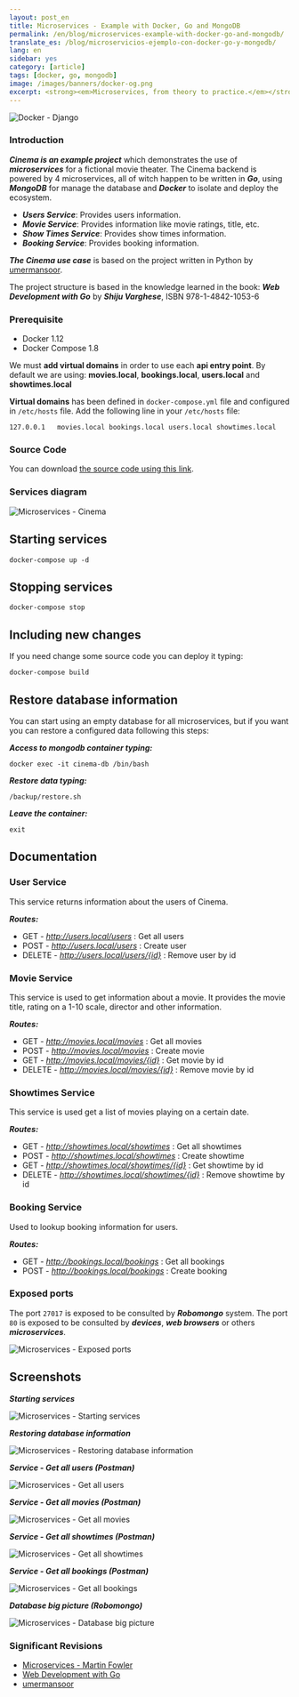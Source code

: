 ```yaml
---
layout: post_en
title: Microservices - Example with Docker, Go and MongoDB
permalink: /en/blog/microservices-example-with-docker-go-and-mongodb/
translate_es: /blog/microservicios-ejemplo-con-docker-go-y-mongodb/
lang: en
sidebar: yes
category: [article]
tags: [docker, go, mongodb]
image: /images/banners/docker-og.png
excerpt: <strong><em>Microservices, from theory to practice.</em></strong> Cinema is an <strong><em>example project</em></strong> written in <strong><em>Go</em></strong>, deployed with <strong><em>Docker</em></strong> and stored in <strong><em>MongoDB</em></strong> databases.
---
```

<img src="{{ site.baseurl }}/images/banners/django-docker.png" title="Docker - Django" name="Docker - Django" />

### Introduction

**_Cinema is an example project_** which demonstrates the use of **_microservices_** for a fictional movie theater.
The Cinema backend is powered by 4 microservices, all of witch happen to be written in **_Go_**, using **_MongoDB_** for manage the database and **_Docker_** to isolate and deploy the ecosystem.

 * **_Users Service_**: Provides users information.
 * **_Movie Service_**: Provides information like movie ratings, title, etc.
 * **_Show Times Service_**: Provides show times information.
 * **_Booking Service_**: Provides booking information.

**_The Cinema use case_** is based on the project written in Python by [umermansoor](https://github.com/umermansoor/microservices).

The project structure is based in the knowledge learned in the book: **_Web
Development with Go_** by **_Shiju Varghese_**, ISBN 978-1-4842-1053-6

### Prerequisite

* Docker 1.12
* Docker Compose 1.8

We must **add virtual domains** in order to use each **api entry point**. By default we are using: **movies.local**, **bookings.local**, **users.local** and **showtimes.local**

**Virtual domains** has been defined in `docker-compose.yml` file and configured in `/etc/hosts` file. Add the following line in your `/etc/hosts` file:

```
127.0.0.1   movies.local bookings.local users.local showtimes.local
```


### Source Code

You can download <a href="https://github.com/mmorejon/microservices-docker-go-mongodb" target="_blank">the source code using this link</a>.

### Services diagram

<img src="{{ site.baseurl }}/images/microservices-cinema/deployment-diagram.png" title="Microservices - Cinema" name="Microservices - Cinema" />

## Starting services

```
docker-compose up -d
```

## Stopping services

```
docker-compose stop
```

## Including new changes

If you need change some source code you can deploy it typing:

```
docker-compose build
```

## Restore database information

You can start using an empty database for all microservices, but if you want you can restore a configured data following this steps:

**_Access to mongodb container typing:_**

```
docker exec -it cinema-db /bin/bash
```

**_Restore data typing:_**

```
/backup/restore.sh
```

**_Leave the container:_**

```
exit
```


## Documentation

### User Service

This service returns information about the users of Cinema.

**_Routes:_**

* GET - _http://users.local/users_ : Get all users
* POST - _http://users.local/users_ : Create user
* DELETE - _http://users.local/users/{id}_ : Remove user by id

### Movie Service

This service is used to get information about a movie. It provides the movie title, rating on a 1-10 scale, director and other information.

**_Routes:_**

* GET - _http://movies.local/movies_ : Get all movies
* POST - _http://movies.local/movies_ : Create movie
* GET - _http://movies.local/movies/{id}_ : Get movie by id
* DELETE - _http://movies.local/movies/{id}_ : Remove movie by id

### Showtimes Service

This service is used get a list of movies playing on a certain date.

**_Routes:_**

* GET - _http://showtimes.local/showtimes_ : Get all showtimes
* POST - _http://showtimes.local/showtimes_ : Create showtime
* GET - _http://showtimes.local/showtimes/{id}_ : Get showtime by id
* DELETE - _http://showtimes.local/showtimes/{id}_ : Remove showtime by id

### Booking Service

Used to lookup booking information for users.

**_Routes:_**

* GET - _http://bookings.local/bookings_ : Get all bookings
* POST - _http://bookings.local/bookings_ : Create booking

### Exposed ports

The port `27017` is exposed to be consulted by **_Robomongo_** system.
The port `80` is exposed to be consulted by **_devices_**, **_web browsers_** or others **_microservices_**.

<img src="{{ site.baseurl }}/images/microservices-cinema/exposed-ports.png" title="Microservices - Exposed ports" name="Microservices - Exposed ports" />


## Screenshots

**_Starting services_**

<img src="{{ site.baseurl }}/images/microservices-cinema/starting-services.png" title="Microservices - Starting services" name="Microservices - Starting services" />

**_Restoring database information_**

<img src="{{ site.baseurl }}/images/microservices-cinema/restoring-database-information.png" title="Microservices - Restoring database information" name="Microservices - Restoring database information" />

**_Service - Get all users (Postman)_**

<img src="{{ site.baseurl }}/images/microservices-cinema/get-all-users.png" title="Microservices - Get all users" name="Microservices - Get all users" />

**_Service - Get all movies (Postman)_**

<img src="{{ site.baseurl }}/images/microservices-cinema/get-all-movies.png" title="Microservices - Get all movies" name="Microservices - Get all movies" />

**_Service - Get all showtimes (Postman)_**

<img src="{{ site.baseurl }}/images/microservices-cinema/get-all-showtimes.png" title="Microservices - Get all showtimes" name="Microservices - Get all showtimes" />

**_Service - Get all bookings (Postman)_**

<img src="{{ site.baseurl }}/images/microservices-cinema/get-all-bookings.png" title="Microservices - Get all bookings" name="Microservices - Get all bookings" />

**_Database big picture (Robomongo)_**

<img src="{{ site.baseurl }}/images/microservices-cinema/database-big-picture.png" title="Microservices - Database big picture" name="Microservices - Database big picture" />

### Significant Revisions

* [Microservices - Martin Fowler]()
* [Web Development with Go]()
* [umermansoor](https://github.com/umermansoor/microservices)
